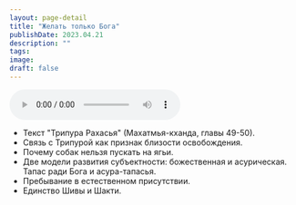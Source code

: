 ```yaml
---
layout: page-detail
title: "Желать только Бога"
publishDate: 2023.04.21
description: ""
tags:
image:
draft: false
---
```


<audio title="2023.04.21 - Желать только Бога.mp3" src="https://filer-api.advayta.org/v1.0/public/files/74687" controls=""></audio>

* Текст "Трипура Рахасья" (Махатмья-кханда, главы 49-50).
* Связь с Трипурой как признак близости освобождения.
* Почему собак нельзя пускать на ягьи.
* Две модели развития субъектности: божественная и асурическая. Тапас ради Бога и асура-тапасья.
* Пребывание в естественном присутствии.
* Единство Шивы и Шакти.

  
